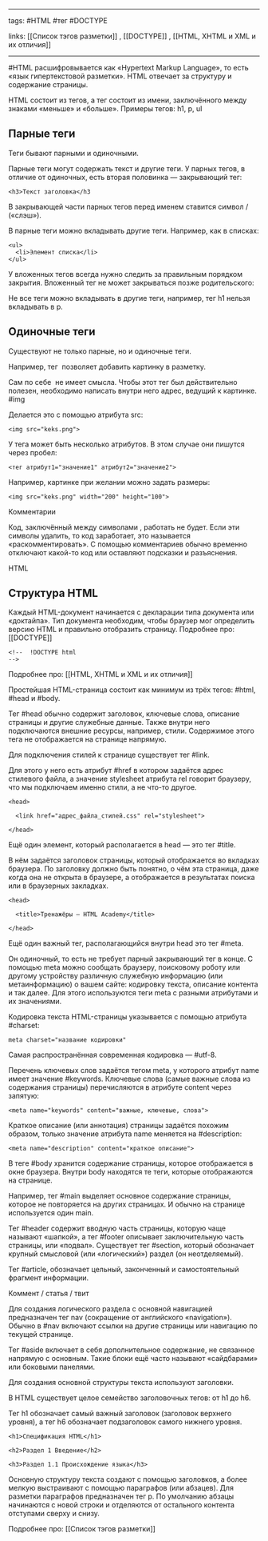 ____

tags: #HTML #тег #DOCTYPE

links: [[Список тэгов разметки]] , [[DOCTYPE]] , [[HTML, XHTML и XML и их отличия]]

_____

#HTML расшифровывается как «Hypertext Markup Language», то есть «язык гипертекстовой разметки». HTML отвечает за структуру и содержание страницы.

HTML состоит из тегов, а тег состоит из имени, заключённого между знаками «меньше» и «больше». Примеры тегов: h1, p, ul

## Парные теги

Теги бывают парными и одиночными.

Парные теги могут содержать текст и другие теги. У парных тегов, в отличие от одиночных, есть вторая половинка — закрывающий тег:

~~~
<h3>Текст заголовка</h3
~~~

В закрывающей части парных тегов перед именем ставится символ / («слэш»).

В парные теги можно вкладывать другие теги. Например, как в списках:
~~~
<ul>
  <li>Элемент списка</li>
</ul>
~~~
У вложенных тегов всегда нужно следить за правильным порядком закрытия. Вложенный тег не может закрываться позже родительского:

Не все теги можно вкладывать в другие теги, например, тег h1 нельзя вкладывать в p.

## Одиночные теги

Существуют не только парные, но и одиночные теги.

Например, тег <img> позволяет добавить картинку в разметку.

Сам по себе <img> не имеет смысла. Чтобы этот тег был действительно полезен, необходимо написать внутри него адрес, ведущий к картинке. #img

Делается это с помощью атрибута src:
~~~
<img src="keks.png">
~~~
У тега может быть несколько атрибутов. В этом случае они пишутся через пробел:
~~~
<тег атрибут1="значение1" атрибут2="значение2">
~~~
Например, картинке при желании можно задать размеры:
~~~
<img src="keks.png" width="200" height="100">
~~~
Комментарии

Код, заключённый между символами <!-- и -->, работать не будет. Если эти символы удалить, то код заработает, это называется «раскомментировать». С помощью комментариев обычно временно отключают какой-то код или оставляют подсказки и разъяснения.

<!-- Это комментарий в HTML --> HTML

## Структура HTML

Каждый HTML-документ начинается с декларации типа документа или «доктайпа». Тип документа необходим, чтобы браузер мог определить версию HTML и правильно отобразить страницу.
Подробнее про: [[DOCTYPE]]

~~~
<!--  !DOCTYPE html
-->
~~~

Подробнее про: [[HTML, XHTML и XML и их отличия]]

Простейшая HTML-страница состоит как минимум из трёх тегов: #html, #head и #body.

Тег #head обычно содержит заголовок, ключевые слова, описание страницы и другие служебные данные. Также внутри него подключаются внешние ресурсы, например, стили. Содержимое этого тега не отображается на странице напрямую.

Для подключения стилей к странице существует тег #link.

Для этого у него есть атрибут #href в котором задаётся адрес стилевого файла, а значение stylesheet атрибута rel говорит браузеру, что мы подключаем именно стили, а не что-то другое.
~~~
<head>

  <link href="адрес_файла_стилей.css" rel="stylesheet">

</head>
~~~
Ещё один элемент, который располагается в head — это тег #title.

В нём задаётся заголовок страницы, который отображается во вкладках браузера. По заголовку должно быть понятно, о чём эта страница, даже когда она не открыта в браузере, а отображается в результатах поиска или в браузерных закладках.
~~~
<head>

  <title>Тренажёры — HTML Academy</title>

</head>
~~~
Ещё один важный тег, располагающийся внутри head это тег #meta.

Он одиночный, то есть не требует парный закрывающий тег в конце. 
С помощью meta можно сообщать браузеру, поисковому роботу или другому устройству различную служебную информацию (или метаинформацию) о вашем сайте: кодировку текста, описание контента и так далее. 
Для этого используются теги meta с разными атрибутами и их значениями.

Кодировка текста HTML-страницы указывается с помощью атрибута #charset:
~~~
meta charset="название кодировки"
~~~
Самая распространённая современная кодировка — #utf-8.

Перечень ключевых слов задаётся тегом meta, у которого атрибут name имеет значение #keywords. Ключевые слова (самые важные слова из содержания страницы) перечисляются в атрибуте content через запятую:
~~~
<meta name="keywords" content="важные, ключевые, слова">
~~~

Краткое описание (или аннотация) страницы задаётся похожим образом, только значение атрибута name меняется на #description:
~~~
<meta name="description" content="краткое описание">
~~~

В теге #body хранится содержание страницы, которое отображается в окне браузера.
Внутри body находятся те теги, которые отображаются на странице.

Например, тег #main выделяет основное содержание страницы, которое не повторяется на других страницах. И обычно на странице используется один main.

Тег #header содержит вводную часть страницы, которую чаще называют «шапкой», а тег #footer описывает заключительную часть страницы, или «подвал». Существует тег #section, который обозначает крупный смысловой (или «логический») раздел (он неотделяемый).

Тег #article, обозначает цельный, законченный и самостоятельный фрагмент информации.

Коммент / статья / твит

Для создания логического раздела с основной навигацией предназначен тег nav (сокращение от английского «navigation»). Обычно в #nav включают ссылки на другие страницы или навигацию по текущей странице.

Тег #aside включает в себя дополнительное содержание, не связанное напрямую с основным. Такие блоки ещё часто называют «сайдбарами» или боковыми панелями.

Для создания основной структуры текста используют заголовки.

В HTML существует целое семейство заголовочных тегов: от h1 до h6.

Тег h1 обозначает самый важный заголовок (заголовок верхнего уровня), а тег h6 обозначает подзаголовок самого нижнего уровня.
~~~
<h1>Спецификация HTML</h1>

<h2>Раздел 1 Введение</h2>

<h3>Раздел 1.1 Происхождение языка</h3>
~~~

Основную структуру текста создают с помощью заголовков, а более мелкую выстраивают с помощью параграфов (или абзацев). Для разметки параграфов предназначен тег p. По умолчанию абзацы начинаются с новой строки и отделяются от остального контента отступами сверху и снизу.

Подробнее про: [[Список тэгов разметки]]